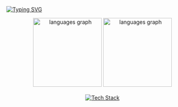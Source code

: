 <a href="https://git.io/typing-svg"><img src="https://readme-typing-svg.demolab.com?font=Poppins&weight=700&size=70&duration=4000&pause=1000&color=F7F7F7&background=000000&center=true&vCenter=true&width=1125&height=320&lines=Hello%2C+Everyone%F0%9F%91%8B;I'm+Rachit+Poudel." alt="Typing SVG" /></a>
</br>
<div align="center">
<img src="https://github-readme-stats.vercel.app/api/top-langs?locale=en&hide_title=false&layout=compact&card_width=320&langs_count=10&theme=dark&hide_border=true&username=rachitpoudel101" height="180" alt="languages graph"  />
<img src="https://github-readme-streak-stats.herokuapp.com/?user=rachitpoudel101&theme=dark&hide_border=true" height="180" alt="languages graph"  />
</div>
</br>
<div align="center">
  <a href="https://skills.thijs.gg" target="_blank">
    <img src="https://skillicons.dev/icons?i=python,js,kali,php,html,css,c,vscode&theme=dark" alt="Tech Stack" />
  </a>
</div>

